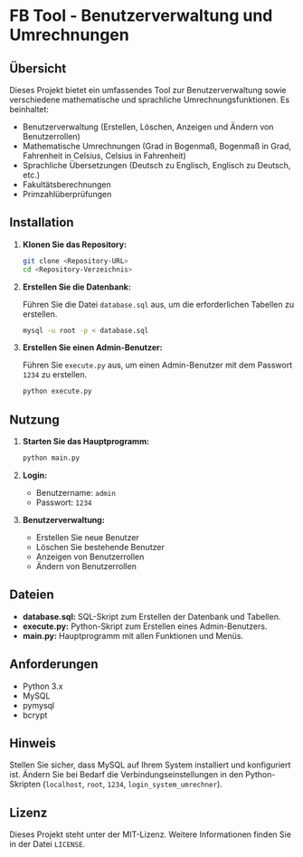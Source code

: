 # FB Tool - Benutzerverwaltung und Umrechnungen

## Übersicht

Dieses Projekt bietet ein umfassendes Tool zur Benutzerverwaltung sowie verschiedene mathematische und sprachliche Umrechnungsfunktionen. Es beinhaltet:

- Benutzerverwaltung (Erstellen, Löschen, Anzeigen und Ändern von Benutzerrollen)
- Mathematische Umrechnungen (Grad in Bogenmaß, Bogenmaß in Grad, Fahrenheit in Celsius, Celsius in Fahrenheit)
- Sprachliche Übersetzungen (Deutsch zu Englisch, Englisch zu Deutsch, etc.)
- Fakultätsberechnungen
- Primzahlüberprüfungen

## Installation

1. **Klonen Sie das Repository:**

    ```sh
    git clone <Repository-URL>
    cd <Repository-Verzeichnis>
    ```

2. **Erstellen Sie die Datenbank:**

    Führen Sie die Datei `database.sql` aus, um die erforderlichen Tabellen zu erstellen.

    ```sh
    mysql -u root -p < database.sql
    ```

3. **Erstellen Sie einen Admin-Benutzer:**

    Führen Sie `execute.py` aus, um einen Admin-Benutzer mit dem Passwort `1234` zu erstellen.

    ```sh
    python execute.py
    ```

## Nutzung

1. **Starten Sie das Hauptprogramm:**

    ```sh
    python main.py
    ```

2. **Login:**

    - Benutzername: `admin`
    - Passwort: `1234`

3. **Benutzerverwaltung:**

    - Erstellen Sie neue Benutzer
    - Löschen Sie bestehende Benutzer
    - Anzeigen von Benutzerrollen
    - Ändern von Benutzerrollen

## Dateien

- **database.sql:** SQL-Skript zum Erstellen der Datenbank und Tabellen.
- **execute.py:** Python-Skript zum Erstellen eines Admin-Benutzers.
- **main.py:** Hauptprogramm mit allen Funktionen und Menüs.

## Anforderungen

- Python 3.x
- MySQL
- pymysql
- bcrypt

## Hinweis

Stellen Sie sicher, dass MySQL auf Ihrem System installiert und konfiguriert ist. Ändern Sie bei Bedarf die Verbindungseinstellungen in den Python-Skripten (`localhost`, `root`, `1234`, `login_system_umrechner`).

## Lizenz

Dieses Projekt steht unter der MIT-Lizenz. Weitere Informationen finden Sie in der Datei `LICENSE`.
